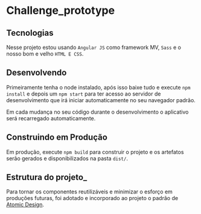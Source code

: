 # Challenge_prototype

## Tecnologias

Nesse projeto estou usando `Angular JS` como framework MV, `Sass` e o nosso bom e velho `HTML E CSS`.

## Desenvolvendo

Primeiramente tenha o node instalado, após isso baixe tudo e execute `npm install` e depois um `npm start` para ter acesso ao servidor de desenvolvimento que irá iniciar automaticamente no seu navegador padrão.

Em cada mudança no seu código durante o desenvolvimento o aplicativo será recarregado automaticamente.

## Construindo em Produção

Em produção, execute `npm build` para construir o projeto e os artefatos serão gerados e disponibilizados na pasta `dist/`.

## Estrutura do projeto_
Para tornar os componentes reutilizáveis e minimizar o esforço em produções futuras, foi adotado e incorporado ao projeto o padrão de [Atomic Design](http://bradfrost.com/blog/post/atomic-web-design/).


#
